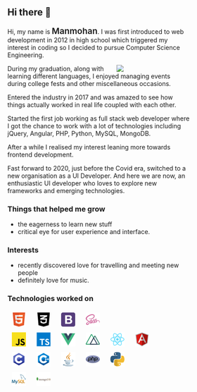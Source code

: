 <meta name="viewport" content="width=device-width, initial-scale=1">
<link rel="stylesheet" href="github-markdown.css">
<style>
	.markdown-body {
		box-sizing: border-box;
		min-width: 200px;
		max-width: 980px;
		margin: 0 auto;
		padding: 45px;
	}
	@media (max-width: 767px) {
		.markdown-body {
			padding: 15px;
		}
	}
  .name {
    font-size: 1.2rem;
    font-weight: 600;
  }
  .float-right {
    float: right;
  }
  .tech-stack img {
    padding: 5px 10px;
    transition: transform 0.5s;
  }
  .tech-stack img:hover {
    transform: scale(1.2);
  }
</style>

<article class="markdown-body">

## Hi there 👋

<p>Hi, my name is <span class="name">Manmohan</span>. I was first introduced to web development in 2012 in high school which triggered my interest in coding so I decided to pursue Computer Science Engineering.</p>
<img class="float-right" src="https://github.com/abhisheknaiidu/abhisheknaiidu/blob/master/code.gif?raw=true" width="40%">
<p>During my graduation, along with learning different languages, I enjoyed managing events during college fests and other miscellaneous occasions.</p>
<p>Entered the industry in 2017 and was amazed to see how things actually worked in real life coupled with each other.</p>
<p>Started the first job working as full stack web developer where I got the chance to work with a lot of technologies including jQuery, Angular, PHP, Python, MySQL, MongoDB.</p>
<p>After a while I realised my interest leaning more towards frontend development.</p>
<p>Fast forward to 2020, just before the Covid era, switched to a new organisation as a UI Developer. And here we are now, an enthusiastic UI developer who loves to explore new frameworks and emerging technologies.<p>


### Things that helped me grow

* the eagerness to learn new stuff
* critical eye for user experience and interface.


### Interests

* recently discovered love for travelling and meeting new people
* definitely love for music.


### Technologies worked on

<div class="tech-stack">
  <img src="./assets/html.png" alt="HTML" width="32">
  <img src="./assets/css.png" alt="CSS" width="32">
  <img src="./assets/bootstrap.png" alt="Bootstrap" width="32">
  <img src="./assets/sass.png" alt="SASS" width="32">
  <br />
  <img src="./assets/javascript.png" alt="Javascript" width="32">
  <img src="./assets/typescript.png" alt="Typescript" width="32">
  <img src="./assets/vue.png" alt="Vue" width="32">
  <img src="./assets/nuxt.png" alt="Nuxt" width="32">
  <img src="./assets/react.png" alt="React" width="32">
  <img src="./assets/angular.png" alt="Angular" width="32">
  <br />
  <img src="./assets/c.png" alt="C" width="32">
  <img src="./assets/cpp.png" alt="C++" width="32">
  <img src="./assets/java.png" alt="Java" width="32">
  <img src="./assets/php.png" alt="PHP" width="32">
  <img src="./assets/python.png" alt="Python" width="32">
  <br />
  <img src="./assets/mysql.png" alt="MySQL" width="32">
  <img src="./assets/mongodb.png" alt="MongoDB" width="32">
</div>

<!-- ### Let's connect -->

</article>



<!--
**Manmohan7/manmohan7** is a ✨ _special_ ✨ repository because its `README.md` (this file) appears on your GitHub profile.

Here are some ideas to get you started:

- 🔭 I’m currently working on ...
- 🌱 I’m currently learning ...
- 👯 I’m looking to collaborate on ...
- 🤔 I’m looking for help with ...
- 💬 Ask me about ...
- 📫 How to reach me: ...
- 😄 Pronouns: ...
- ⚡ Fun fact: ...
-->